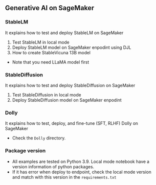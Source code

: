 ## Generative AI on SageMaker

### StableLM

It explains how to test and deploy StableLM on SageMaker

1) Test StableLM in local mode
2) Deploy StableLM model on SageMaker enpodint using DJL
3) How to create StableVicuna 13B model
  - Note that you need LLaMA model first


### StableDiffusion

It explains how to test and deploy StableDiffusion on SageMaker

1) Test StableDiffusion in local mode
2) Deploy StableDiffusion model on SageMaker enpodint


### Dolly

It explains how to test, deploy, and fine-tune (SFT, RLHF) Dolly on SageMaker
- Check the `Dolly` directory.


### Package version

- All examples are tested on Python 3.9. Local mode notebook have a version information of python packages.
- If it has error when deploy to endpoint, check the local mode version and match with this version in the `requirements.txt`

